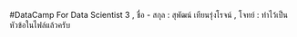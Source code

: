 #DataCamp For Data Scientist 3 ,
ชื่อ - สกุล : สุพัฒน์ เทียนรุ่งโรจน์ ,
โจทย์ : ทำไว้เป็นหัวข้อในไฟล์แล้วครับ 
